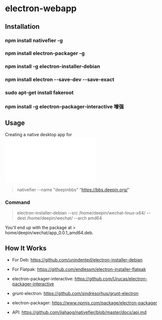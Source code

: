 # electron-webapp

## Installation


### npm install nativefier -g
### npm install electron-packager -g
### npm install -g electron-installer-debian
### npm install electron --save-dev --save-exact
### sudo apt-get install fakeroot

### npm install -g electron-packager-interactive 增强



## Usage


Creating a native desktop app for ![deepin bbs](bbs.deepin.org)

> nativefier --name "deepinbbs" "https://bbs.deepin.org/"

### Command

> electron-installer-debian --src /home/deepin/wechat-linux-x64/ --dest /home/deepin/wechat/ --arch amd64

You'll end up with the package at > home/deepin/wechat/app_0.0.1_amd64.deb.


## How It Works

* For Deb: https://github.com/unindented/electron-installer-debian
* For Flatpak: https://github.com/endlessm/electron-installer-flatpak
* electron-packager-interactive: https://github.com/Urucas/electron-packager-interactive
* grunt-electron: https://github.com/sindresorhus/grunt-electron

* electron-packager: https://www.npmjs.com/package/electron-packager

* API: https://github.com/jiahaog/nativefier/blob/master/docs/api.md
